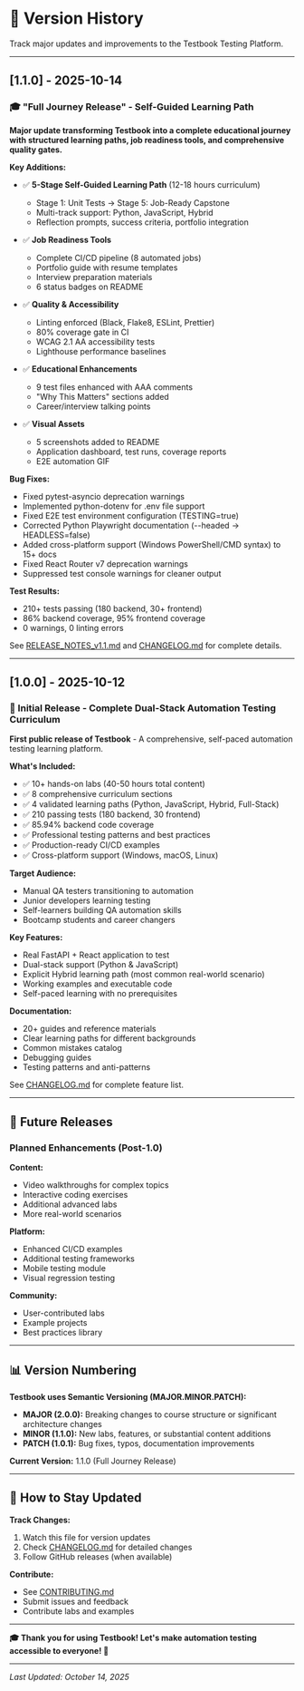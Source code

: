 # 📅 Version History

Track major updates and improvements to the Testbook Testing Platform.

---

## [1.1.0] - 2025-10-14

### 🎓 "Full Journey Release" - Self-Guided Learning Path

**Major update transforming Testbook into a complete educational journey with structured learning paths, job readiness tools, and comprehensive quality gates.**

**Key Additions:**

- ✅ **5-Stage Self-Guided Learning Path** (12-18 hours curriculum)
  - Stage 1: Unit Tests → Stage 5: Job-Ready Capstone
  - Multi-track support: Python, JavaScript, Hybrid
  - Reflection prompts, success criteria, portfolio integration

- ✅ **Job Readiness Tools**
  - Complete CI/CD pipeline (8 automated jobs)
  - Portfolio guide with resume templates
  - Interview preparation materials
  - 6 status badges on README

- ✅ **Quality & Accessibility**
  - Linting enforced (Black, Flake8, ESLint, Prettier)
  - 80% coverage gate in CI
  - WCAG 2.1 AA accessibility tests
  - Lighthouse performance baselines

- ✅ **Educational Enhancements**
  - 9 test files enhanced with AAA comments
  - "Why This Matters" sections added
  - Career/interview talking points

- ✅ **Visual Assets**
  - 5 screenshots added to README
  - Application dashboard, test runs, coverage reports
  - E2E automation GIF

**Bug Fixes:**

- Fixed pytest-asyncio deprecation warnings
- Implemented python-dotenv for .env file support
- Fixed E2E test environment configuration (TESTING=true)
- Corrected Python Playwright documentation (--headed → HEADLESS=false)
- Added cross-platform support (Windows PowerShell/CMD syntax) to 15+ docs
- Fixed React Router v7 deprecation warnings
- Suppressed test console warnings for cleaner output

**Test Results:**

- 210+ tests passing (180 backend, 30+ frontend)
- 86% backend coverage, 95% frontend coverage
- 0 warnings, 0 linting errors

See [RELEASE_NOTES_v1.1.md](../RELEASE_NOTES_v1.1.md) and [CHANGELOG.md](../CHANGELOG.md) for complete details.

---

## [1.0.0] - 2025-10-12

### 🎉 Initial Release - Complete Dual-Stack Automation Testing Curriculum

**First public release of Testbook** - A comprehensive, self-paced automation testing learning platform.

**What's Included:**

- ✅ 10+ hands-on labs (40-50 hours total content)
- ✅ 8 comprehensive curriculum sections
- ✅ 4 validated learning paths (Python, JavaScript, Hybrid, Full-Stack)
- ✅ 210 passing tests (180 backend, 30 frontend)
- ✅ 85.94% backend code coverage
- ✅ Professional testing patterns and best practices
- ✅ Production-ready CI/CD examples
- ✅ Cross-platform support (Windows, macOS, Linux)

**Target Audience:**

- Manual QA testers transitioning to automation
- Junior developers learning testing
- Self-learners building QA automation skills
- Bootcamp students and career changers

**Key Features:**

- Real FastAPI + React application to test
- Dual-stack support (Python & JavaScript)
- Explicit Hybrid learning path (most common real-world scenario)
- Working examples and executable code
- Self-paced learning with no prerequisites

**Documentation:**

- 20+ guides and reference materials
- Clear learning paths for different backgrounds
- Common mistakes catalog
- Debugging guides
- Testing patterns and anti-patterns

See [CHANGELOG.md](../CHANGELOG.md) for complete feature list.

---

## 🔮 Future Releases

### Planned Enhancements (Post-1.0)

**Content:**

- Video walkthroughs for complex topics
- Interactive coding exercises
- Additional advanced labs
- More real-world scenarios

**Platform:**

- Enhanced CI/CD examples
- Additional testing frameworks
- Mobile testing module
- Visual regression testing

**Community:**

- User-contributed labs
- Example projects
- Best practices library

---

## 📊 Version Numbering

**Testbook uses Semantic Versioning (MAJOR.MINOR.PATCH):**

- **MAJOR (2.0.0):** Breaking changes to course structure or significant architecture changes
- **MINOR (1.1.0):** New labs, features, or substantial content additions
- **PATCH (1.0.1):** Bug fixes, typos, documentation improvements

**Current Version:** 1.1.0 (Full Journey Release)

---

## 📝 How to Stay Updated

**Track Changes:**

1. Watch this file for version updates
2. Check [CHANGELOG.md](../CHANGELOG.md) for detailed changes
3. Follow GitHub releases (when available)

**Contribute:**

- See [CONTRIBUTING.md](../CONTRIBUTING.md)
- Submit issues and feedback
- Contribute labs and examples

---

**🎓 Thank you for using Testbook! Let's make automation testing accessible to everyone! 🚀**

---

*Last Updated: October 14, 2025*
